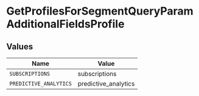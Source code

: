 # GetProfilesForSegmentQueryParamAdditionalFieldsProfile


## Values

| Name                   | Value                  |
| ---------------------- | ---------------------- |
| `SUBSCRIPTIONS`        | subscriptions          |
| `PREDICTIVE_ANALYTICS` | predictive_analytics   |